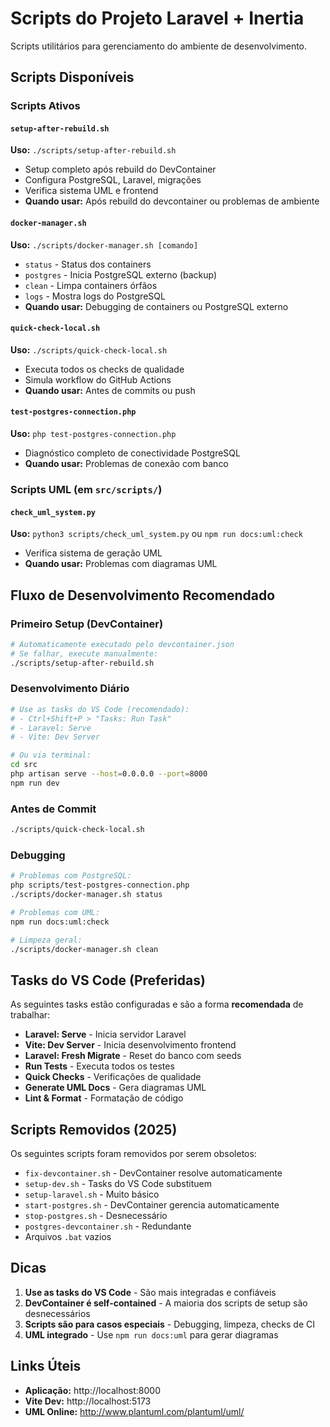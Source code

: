 # Scripts do Projeto Laravel + Inertia

Scripts utilitários para gerenciamento do ambiente de desenvolvimento.

## Scripts Disponíveis

### Scripts Ativos

#### `setup-after-rebuild.sh`

**Uso:** `./scripts/setup-after-rebuild.sh`

-   Setup completo após rebuild do DevContainer
-   Configura PostgreSQL, Laravel, migrações
-   Verifica sistema UML e frontend
-   **Quando usar:** Após rebuild do devcontainer ou problemas de ambiente

#### `docker-manager.sh`

**Uso:** `./scripts/docker-manager.sh [comando]`

-   `status` - Status dos containers
-   `postgres` - Inicia PostgreSQL externo (backup)
-   `clean` - Limpa containers órfãos
-   `logs` - Mostra logs do PostgreSQL
-   **Quando usar:** Debugging de containers ou PostgreSQL externo

#### `quick-check-local.sh`

**Uso:** `./scripts/quick-check-local.sh`

-   Executa todos os checks de qualidade
-   Simula workflow do GitHub Actions
-   **Quando usar:** Antes de commits ou push

#### `test-postgres-connection.php`

**Uso:** `php test-postgres-connection.php`

-   Diagnóstico completo de conectividade PostgreSQL
-   **Quando usar:** Problemas de conexão com banco

### Scripts UML (em `src/scripts/`)

#### `check_uml_system.py`

**Uso:** `python3 scripts/check_uml_system.py` ou `npm run docs:uml:check`

-   Verifica sistema de geração UML
-   **Quando usar:** Problemas com diagramas UML

## Fluxo de Desenvolvimento Recomendado

### Primeiro Setup (DevContainer)

```bash
# Automaticamente executado pelo devcontainer.json
# Se falhar, execute manualmente:
./scripts/setup-after-rebuild.sh
```

### Desenvolvimento Diário

```bash
# Use as tasks do VS Code (recomendado):
# - Ctrl+Shift+P > "Tasks: Run Task"
# - Laravel: Serve
# - Vite: Dev Server

# Ou via terminal:
cd src
php artisan serve --host=0.0.0.0 --port=8000
npm run dev
```

### Antes de Commit

```bash
./scripts/quick-check-local.sh
```

### Debugging

```bash
# Problemas com PostgreSQL:
php scripts/test-postgres-connection.php
./scripts/docker-manager.sh status

# Problemas com UML:
npm run docs:uml:check

# Limpeza geral:
./scripts/docker-manager.sh clean
```

## Tasks do VS Code (Preferidas)

As seguintes tasks estão configuradas e são a forma **recomendada** de trabalhar:

-   **Laravel: Serve** - Inicia servidor Laravel
-   **Vite: Dev Server** - Inicia desenvolvimento frontend
-   **Laravel: Fresh Migrate** - Reset do banco com seeds
-   **Run Tests** - Executa todos os testes
-   **Quick Checks** - Verificações de qualidade
-   **Generate UML Docs** - Gera diagramas UML
-   **Lint & Format** - Formatação de código

## Scripts Removidos (2025)

Os seguintes scripts foram removidos por serem obsoletos:

-   `fix-devcontainer.sh` - DevContainer resolve automaticamente
-   `setup-dev.sh` - Tasks do VS Code substituem
-   `setup-laravel.sh` - Muito básico
-   `start-postgres.sh` - DevContainer gerencia automaticamente
-   `stop-postgres.sh` - Desnecessário
-   `postgres-devcontainer.sh` - Redundante
-   Arquivos `.bat` vazios

## Dicas

1. **Use as tasks do VS Code** - São mais integradas e confiáveis
2. **DevContainer é self-contained** - A maioria dos scripts de setup são desnecessários
3. **Scripts são para casos especiais** - Debugging, limpeza, checks de CI
4. **UML integrado** - Use `npm run docs:uml` para gerar diagramas

## Links Úteis

-   **Aplicação:** http://localhost:8000
-   **Vite Dev:** http://localhost:5173
-   **UML Online:** http://www.plantuml.com/plantuml/uml/
